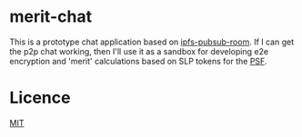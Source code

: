 # merit-chat

This is a prototype chat application based on [ipfs-pubsub-room](https://github.com/ipfs-shipyard/ipfs-pubsub-room). If I can get the p2p chat working, then I'll use it as a sandbox for developing e2e encryption and 'merit' calculations based on SLP tokens for the [PSF](https://psfoundation.cash).

# Licence
[MIT](LICENSE.md)

